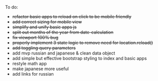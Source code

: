 To do:

* ~~refactor basic apps to reload on click to be mobile friendly~~ 
* ~~add correct sizing for mobile view~~
* ~~simplify and unify basic apps js~~
* ~~split out months of the year from date-calculation~~
* ~~fix viewport 100% bug~~
* ~~properly implement 3 state logic to remove need for location.reload()~~
* ~~add toggling query parameters~~
* add mvp russian and japanese & clean data object
* add simple but effective bootstrap styling to index and basic apps
* restyle math app
* make japanese more useful
* add links for russian
